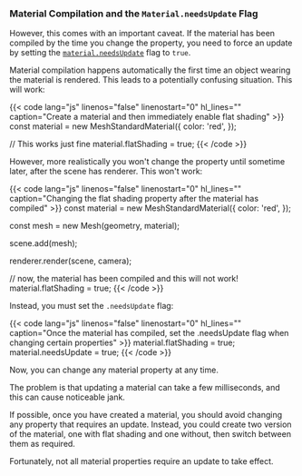 
### Material Compilation and the `Material.needsUpdate` Flag


However, this comes with an important caveat. If the material has been compiled by the time you change the property, you need to force an update by setting the [`material.needsUpdate`](https://threejs.org/docs/#api/en/materials/Material.needsUpdate) flag to `true`.

Material compilation happens automatically the first time an object wearing the material is rendered. This leads to a potentially confusing situation. This will work:

{{< code lang="js" linenos="false" linenostart="0" hl_lines="" caption="Create a material and then immediately enable flat shading" >}}
const material = new MeshStandardMaterial({
  color: 'red',
});

// This works just fine
material.flatShading = true;
{{< /code >}}

However, more realistically you won't change the property until sometime later, after the scene has renderer. This won't work:

{{< code lang="js" linenos="false" linenostart="0" hl_lines="" caption="Changing the flat shading property after the material has compiled" >}}
const material = new MeshStandardMaterial({
  color: 'red',
});

const mesh = new Mesh(geometry, material);

scene.add(mesh);

renderer.render(scene, camera);

// now, the material has been compiled and this will not work!
material.flatShading = true;
{{< /code >}}

Instead, you must set the `.needsUpdate` flag:

{{< code lang="js" linenos="false" linenostart="0" hl_lines="" caption="Once the material has compiled, set the .needsUpdate flag when changing certain properties" >}}
material.flatShading = true;
material.needsUpdate = true;
{{< /code >}}

Now, you can change any material property at any time.

The problem is that updating a material can take a few milliseconds, and this can cause noticeable jank.

If possible, once you have created a material, you should avoid changing any property that requires an update. Instead, you could create two version of the material, one with flat shading and one without, then switch between them as required.

Fortunately, not all material properties require an update to take effect.